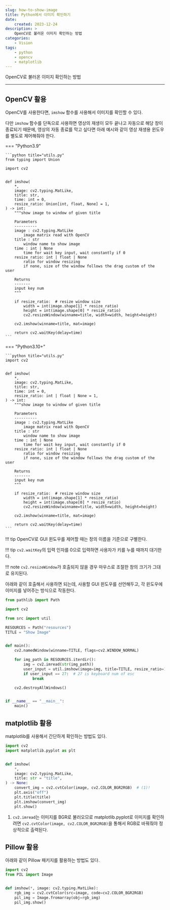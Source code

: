 ```yaml
---
slug: how-to-show-image
title: Python에서 이미지 확인하기
date:
    created: 2023-12-24
description: >
    OpenCV로 불러온 이미지 확인하는 방법
categories:
    - Vision
tags:
    - python
    - opencv
    - matplotlib
---
```


OpenCV로 불러온 이미지 확인하는 방법  

<!-- more -->

---

## OpenCV 활용

OpenCV를 사용한다면, `imshow` 함수를 사용해서 이미지를 확인할 수 있다. 

다만 `imshow` 함수를 단독으로 사용하면 영상의 재생이 모두 끝나고 자동으로 해당 창이 종료되기 때문에, 영상의 자동 종료를 막고 싶다면 아래 예시와 같이 영상 재생용 윈도우를 별도로 제어해줘야 한다.  

=== "Python3.9"

    ```python title="utils.py"
    from typing import Union

    import cv2


    def imshow(
        *,
        image: cv2.typing.MatLike,
        title: str,
        time: int = 0,
        resize_ratio: Union[int, float, None] = 1,
    ) -> int:
        """show image to window of given title

        Parameters
        ----------
        image : cv2.typing.MatLike
            image matrix read with OpenCV
        title : str
            window name to show image
        time : int | None
            time for wait key input, wait constantly if 0
        resize_ratio: int | float | None
            ratio for window resizing
            if none, size of the window follows the drag custom of the user

        Returns
        -------
        input key num
        """

        if resize_ratio:  # resize window size
            width = int(image.shape[1] * resize_ratio)
            height = int(image.shape[0] * resize_ratio)
            cv2.resizeWindow(winname=title, width=width, height=height)

        cv2.imshow(winname=title, mat=image)

        return cv2.waitKey(delay=time)
    ```

=== "Python3.10+"

    ```python title="utils.py"
    import cv2


    def imshow(
        *,
        image: cv2.typing.MatLike,
        title: str,
        time: int = 0,
        resize_ratio: int | float | None = 1,
    ) -> int:
        """show image to window of given title

        Parameters
        ----------
        image : cv2.typing.MatLike
            image matrix read with OpenCV
        title : str
            window name to show image
        time : int | None
            time for wait key input, wait constantly if 0
        resize_ratio: int | float | None
            ratio for window resizing
            if none, size of the window follows the drag custom of the user

        Returns
        -------
        input key num
        """

        if resize_ratio:  # resize window size
            width = int(image.shape[1] * resize_ratio)
            height = int(image.shape[0] * resize_ratio)
            cv2.resizeWindow(winname=title, width=width, height=height)

        cv2.imshow(winname=title, mat=image)

        return cv2.waitKey(delay=time)
    ```

!!! tip
    OpenCV로 GUI 윈도우를 제어할 때는 창의 이름을 기준으로 구별한다.  

!!! tip
    `cv2.waitKey`의 입력 인자를 0으로 입력하면 사용자가 키를 누를 때까지 대기한다.  

!!! note
    `cv2.resizeWindow`가 호출되지 않을 경우 마우스로 조절한 창의 크기가 그대로 유지된다.  

아래와 같이 호출해서 사용하면 되는데, 사용할 GUI 윈도우를 선언해두고, 각 윈도우에 이미지를 넣어주는 방식으로 작동한다.  

```python title="main.py"
from pathlib import Path

import cv2

from src import util

RESOURCES = Path("resources")
TITLE = "Show Image"


def main():
    cv2.namedWindow(winname=TITLE, flags=cv2.WINDOW_NORMAL)

    for img_path in RESOURCES.iterdir():
        img = cv2.imread(str(img_path))
        user_input = util.imshow(image=img, title=TITLE, resize_ratio=1)
        if user_input == 27:  # 27 is keyboard num of esc
            break

    cv2.destroyAllWindows()


if __name__ == "__main__":
    main()
```

## matplotlib 활용

matplotlib를 사용해서 간단하게 확인하는 방법도 있다.  

```python
import cv2
import matplotlib.pyplot as plt


def imshow(
    *,
    image: cv2.typing.MatLike,
    title: str = "title",
) -> None:
    convert_img = cv2.cvtColor(image, cv2.COLOR_BGR2RGB)  # (1)!
    plt.axis("off")
    plt.title(title)
    plt.imshow(convert_img)
    plt.show()
```

1. `cv2.imread`는 이미지를 BGR로 불러오므로 matplotlib.pyplot로 이미지를 확인하려면 `cv2.cvtColor(image, cv2.COLOR_BGR2RGB)`을 통해서 RGB로 바꿔줘야 정상적으로 출력된다.  

## Pillow 활용

아래와 같이 Pillow 패키지를 활용하는 방법도 있다.  

```python
import cv2
from PIL import Image


def imshow(*, image: cv2.typing.MatLike):
    rgb_img = cv2.cvtColor(src=image, code=cv2.COLOR_BGR2RGB)
    pil_img = Image.fromarray(obj=rgb_img)
    pil_img.show()
```